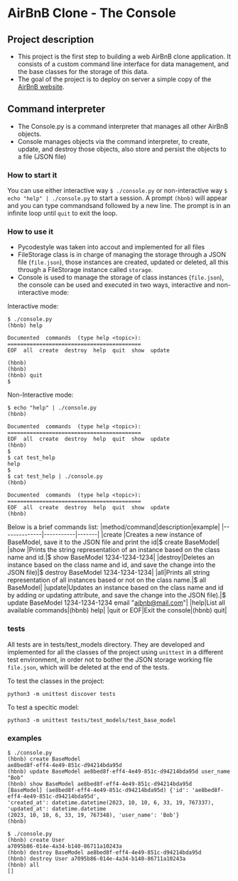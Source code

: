 # AirBnB Clone - The Console

## Project description
- This project is the first step to building a web AirBnB clone application. It consists of a custom command line interface for data management, and the base classes for the storage of this data. 
- The goal of the project is to deploy on server a simple copy of the [AirBnB website](airbnb.com).
## Command interpreter
- The Console.py is a command interpreter that manages all other AirBnB objects.
- Console manages objects via the command interpreter, to create, update, and destroy those objects, also store and persist the objects to a file (JSON file)
### How to start it
You can use either interactive way `$ ./console.py` or non-interactive way `$ echo "help" | ./console.py` to start a session. A prompt `(hbnb)` will appear and you can type commandsand followed by a new line. The prompt is in an infinite loop until `quit` to exit the loop. 
### How to use it
- Pycodestyle was taken into accout and implemented for all files
- FileStorage class is in charge of managing the storage through a JSON file (`file.json`), those instances are created, updated or deleted, all this through a FileStorage instance called `storage`.
- Console is used to manage the storage of class instances (`file.json`), the console can be used and executed in two ways, interactive and non-interactive mode:

Interactive mode:
```
$ ./console.py
(hbnb) help

Documented  commands  (type help <topic>):
==========================================
EOF  all  create  destroy  help  quit  show  update 

(hbnb)
(hbnb)
(hbnb) quit
$
```
Non-Interactive mode:
```
$ echo "help" | ./console.py
(hbnb)

Documented  commands  (type help <topic>):
==========================================
EOF  all  create  destroy  help  quit  show  update 
(hbnb)
$
$ cat test_help
help
$
$ cat test_help | ./console.py
(hbnb)

Documented  commands  (type help <topic>):
==========================================
EOF  all  create  destroy  help  quit  show  update 
(hbnb)
```
Below is a brief commands list:
|method/command|description|example|
|--------------|-----------|-------|
|create <class> |Creates a new instance of BaseModel, save it to the JSON file and print the id|$ create BaseModel|
|show <class>|Prints the string representation of an instance based on the class name and id.|$ show BaseModel 1234-1234-1234|
|destroy|Deletes an instance based on the class name and id, and save the change into the JSON file)|$ destroy BaseModel 1234-1234-1234|
|all|Prints all string representation of all instances based or not on the class name.|$ all BaseModel|
|update|Updates an instance based on the class name and id by adding or updating attribute, and save the change into the JSON file).|$ update BaseModel 1234-1234-1234 email "aibnb@mail.com"|
|help|List all available commands|(hbnb) help|
|quit or EOF|Exit the console|(hbnb) quit|

### tests

All tests are in tests/test_models directory. They are developed and implemented for all the classes of the project using `unittest` in a different test environment, in order not to bother the JSON storage working file `file.json`, which will be deleted at the end of the tests.

To test the classes in the project:
```
python3 -m unittest discover tests
```
To test a specitic model:
```
python3 -m unittest tests/test_models/test_base_model
```

### examples
```
$ ./console.py 
(hbnb) create BaseModel
ae8bed8f-eff4-4e49-851c-d94214bda95d
(hbnb) update BaseModel ae8bed8f-eff4-4e49-851c-d94214bda95d user_name "Bob"
(hbnb) show BaseModel ae8bed8f-eff4-4e49-851c-d94214bda95d
[BaseModel] (ae8bed8f-eff4-4e49-851c-d94214bda95d) {'id': 'ae8bed8f-eff4-4e49-851c-d94214bda95d',
'created_at': datetime.datetime(2023, 10, 10, 6, 33, 19, 767337), 'updated_at': datetime.datetime
(2023, 10, 10, 6, 33, 19, 767348), 'user_name': 'Bob'}
(hbnb)
```

```
$ ./console.py 
(hbnb) create User
a7095b86-014e-4a34-b140-86711a10243a
(hbnb) destroy BaseModel ae8bed8f-eff4-4e49-851c-d94214bda95d
(hbnb) destroy User a7095b86-014e-4a34-b140-86711a10243a
(hbnb) all
[]
```
